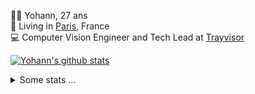 <p>
  👨🏻 <bold>Yohann</bold>, 27 ans<br/>
  💼 Living in <a href="https://www.google.com/maps?q=paris">Paris</a>, France<br/>
  💻 Computer Vision Engineer and Tech Lead at <a href="https://trayvisor.com/">Trayvisor</a><br/>
</p>

<a href="https://github.com/anuraghazra/github-readme-stats"><img align="center" src="https://github-readme-stats-go94hl40s-yohann84l.vercel.app//api?username=yohann84L&show_icons=true&include_all_commits=true" alt="Yohann's github stats" /> </a>


<details>
  <summary>Some stats ...</summary><br/>
  

<!--START_SECTION:waka-->
![Code Time](http://img.shields.io/badge/Code%20Time-307%20hrs%2032%20mins-blue)

![Profile Views](http://img.shields.io/badge/Profile%20Views-0-blue)

**🐱 My GitHub Data** 

> 🏆 1,586 Contributions in the Year 2022
 > 
> 📦 440.5 kB Used in GitHub's Storage 
 > 
> 🚫 Not Opted to Hire
 > 
> 📜 24 Public Repositories 
 > 
> 🔑 21 Private Repositories  
 > 
**I'm an Early 🐤** 

```text
🌞 Morning    288 commits    ████████░░░░░░░░░░░░░░░░░   32.84% 
🌆 Daytime    490 commits    ██████████████░░░░░░░░░░░   55.87% 
🌃 Evening    97 commits     ██░░░░░░░░░░░░░░░░░░░░░░░   11.06% 
🌙 Night      2 commits      ░░░░░░░░░░░░░░░░░░░░░░░░░   0.23%

```
📅 **I'm Most Productive on Tuesday** 

```text
Monday       128 commits    ███░░░░░░░░░░░░░░░░░░░░░░   14.6% 
Tuesday      202 commits    █████░░░░░░░░░░░░░░░░░░░░   23.03% 
Wednesday    174 commits    █████░░░░░░░░░░░░░░░░░░░░   19.84% 
Thursday     171 commits    █████░░░░░░░░░░░░░░░░░░░░   19.5% 
Friday       189 commits    █████░░░░░░░░░░░░░░░░░░░░   21.55% 
Saturday     13 commits     ░░░░░░░░░░░░░░░░░░░░░░░░░   1.48% 
Sunday       0 commits      ░░░░░░░░░░░░░░░░░░░░░░░░░   0.0%

```


📊 **This Week I Spent My Time On** 

```text
⌚︎ Time Zone: Europe/Paris

💬 Programming Languages: 
JavaScript               11 hrs 11 mins      ██████████████░░░░░░░░░░░   58.78% 
Python                   6 hrs 21 mins       ████████░░░░░░░░░░░░░░░░░   33.4% 
TypeScript               19 mins             ░░░░░░░░░░░░░░░░░░░░░░░░░   1.73% 
Text                     14 mins             ░░░░░░░░░░░░░░░░░░░░░░░░░   1.24% 
SQL                      13 mins             ░░░░░░░░░░░░░░░░░░░░░░░░░   1.2%

🔥 Editors: 
WebStorm                 11 hrs 49 mins      ███████████████░░░░░░░░░░   62.18% 
PyCharm                  7 hrs 8 mins        █████████░░░░░░░░░░░░░░░░   37.52% 
VS Code                  3 mins              ░░░░░░░░░░░░░░░░░░░░░░░░░   0.29%

💻 Operating System: 
Mac                      19 hrs 1 min        █████████████████████████   100.0%

```

**I Mostly Code in Python** 

```text
Python                   18 repos            ██████████████░░░░░░░░░░░   56.25% 
Java                     6 repos             ████░░░░░░░░░░░░░░░░░░░░░   18.75% 
JavaScript               2 repos             █░░░░░░░░░░░░░░░░░░░░░░░░   6.25% 
R                        2 repos             █░░░░░░░░░░░░░░░░░░░░░░░░   6.25% 
HTML                     1 repo              ░░░░░░░░░░░░░░░░░░░░░░░░░   3.12%

```



 Last Updated on 15/12/2022 01:45:39 UTC
<!--END_SECTION:waka-->
